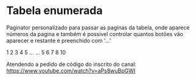 # Tabela enumerada

Paginator personalizado para passar as paginas da tabela, onde aparece números da pagina e também é possivel controlar quantos botões vão aparecer e restante é preenchido com '...'

1 2 3 4 5 ...
... 5 6 7 8 10 


Atendendo a pedido de código do inscrito do canal:
https://www.youtube.com/watch?v=aPs8wuBpGWI